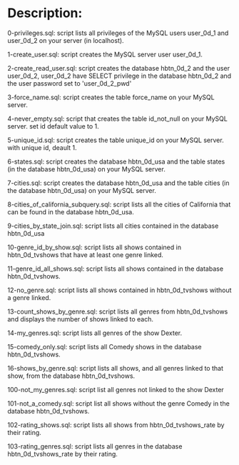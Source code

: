# Description:

0-privileges.sql: script lists all privileges of the MySQL users user_0d_1 and user_0d_2 on your server (in localhost).

1-create_user.sql: script creates the MySQL server user user_0d_1.

2-create_read_user.sql: script creates the database hbtn_0d_2 and the user user_0d_2, user_0d_2 have SELECT privilege in the database hbtn_0d_2 and the user password set to 'user_0d_2_pwd'

3-force_name.sql: script creates the table force_name on your MySQL server.

4-never_empty.sql: script that creates the table id_not_null on your MySQL server. set id default value to 1.

5-unique_id.sql: script creates the table unique_id on your MySQL server. with unique id, deault 1.

6-states.sql: script creates the database hbtn_0d_usa and the table states (in the database hbtn_0d_usa) on your MySQL server.

7-cities.sql: script  creates the database hbtn_0d_usa and the table cities (in the database hbtn_0d_usa) on your MySQL server.

8-cities_of_california_subquery.sql: script lists all the cities of California that can be found in the database hbtn_0d_usa.

9-cities_by_state_join.sql: script lists all cities contained in the database hbtn_0d_usa

10-genre_id_by_show.sql: script lists all shows contained in hbtn_0d_tvshows that have at least one genre linked.

11-genre_id_all_shows.sql: script lists all shows contained in the database hbtn_0d_tvshows.

12-no_genre.sql: script  lists all shows contained in hbtn_0d_tvshows without a genre linked.

13-count_shows_by_genre.sql: script lists all genres from hbtn_0d_tvshows and displays the number of shows linked to each.

14-my_genres.sql: script lists all genres of the show Dexter.

15-comedy_only.sql: script lists all Comedy shows in the database hbtn_0d_tvshows.

16-shows_by_genre.sql: script  lists all shows, and all genres linked to that show, from the database hbtn_0d_tvshows.

100-not_my_genres.sql: script list all genres not linked to the show Dexter

101-not_a_comedy.sql: script list all shows without the genre Comedy in the database hbtn_0d_tvshows.

102-rating_shows.sql: script lists all shows from hbtn_0d_tvshows_rate by their rating.

103-rating_genres.sql: script lists all genres in the database hbtn_0d_tvshows_rate by their rating.
